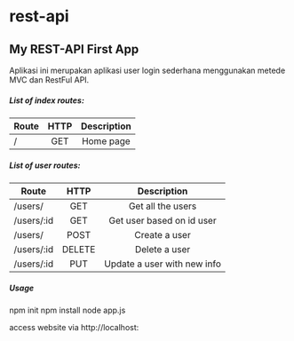 # rest-api

## My REST-API First App

Aplikasi ini merupakan aplikasi user login sederhana menggunakan metede MVC dan RestFul API.

##### List of index routes:

| Route    | HTTP  | Description   |    
|--------- |:-----:|:-------------:|
| /        | GET   | Home page     |  

##### List of user routes:

| Route        |  HTTP  |                 Description                    |
|--------------|:------:|:----------------------------------------------:|
| /users/      | GET    | Get all the users                              |
| /users/:id   | GET    | Get user based on id user                      |
| /users/      | POST   | Create a user                                  |
| /users/:id   | DELETE | Delete a user                                  |
| /users/:id   | PUT    | Update a user with new info                    |


##### Usage

npm init
npm install
node app.js

access website via http://localhost:<port base on app.js> 
